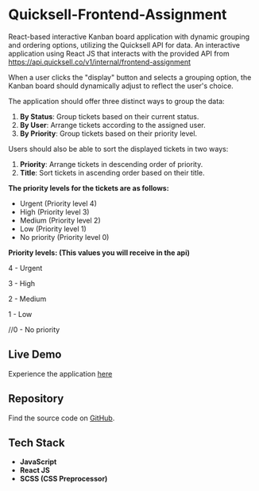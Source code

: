 # Quicksell-Frontend-Assignment
React-based interactive Kanban board application with dynamic grouping and ordering options, utilizing the Quicksell API for data.
An interactive application using React JS that interacts with the provided API from  https://api.quicksell.co/v1/internal/frontend-assignment

When a user clicks the "display" button and selects a grouping option, the Kanban board should dynamically adjust to reflect the user's choice.

The application should offer three distinct ways to group the data:

1. **By Status**: Group tickets based on their current status.
2. **By User**: Arrange tickets according to the assigned user.
3. **By Priority**: Group tickets based on their priority level.

Users should also be able to sort the displayed tickets in two ways:

1. **Priority**: Arrange tickets in descending order of priority.
2. **Title**: Sort tickets in ascending order based on their title.

**The priority levels for the tickets are as follows:**

- Urgent (Priority level 4)
- High (Priority level 3)
- Medium (Priority level 2)
- Low (Priority level 1)
- No priority (Priority level 0)

**Priority levels: (This values you will receive in the api)**

4 - Urgent

3 - High

2 - Medium

1 - Low

//0 - No priority

## Live Demo

Experience the application [here](https://github.com/Satyamredo/Assignment)

## Repository

Find the source code on [GitHub](https://github.com/janhavisri1410/Quicksell-Frontend-Assignment).

## Tech Stack

- **JavaScript**
- **React JS**
- **SCSS (CSS Preprocessor)**

